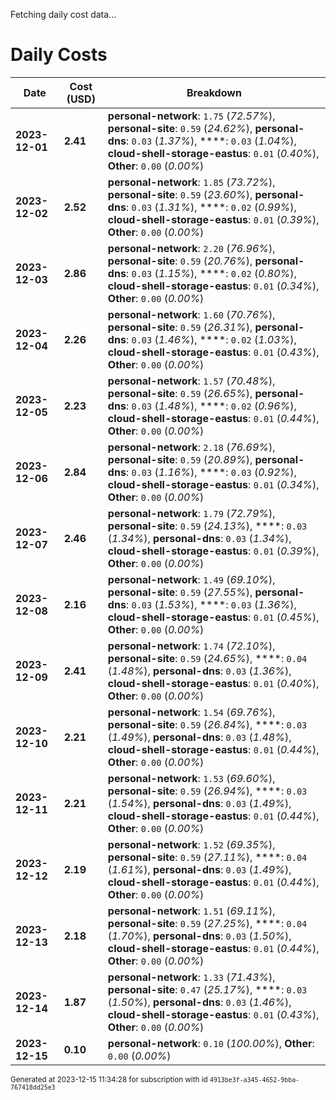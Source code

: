 Fetching daily cost data...
# Daily Costs

| Date | Cost (USD) | Breakdown |
|------|----------------|-----------|
| **2023-12-01** | **2.41** | **personal-network**: `1.75` (_72.57%_), **personal-site**: `0.59` (_24.62%_), **personal-dns**: `0.03` (_1.37%_), ****: `0.03` (_1.04%_), **cloud-shell-storage-eastus**: `0.01` (_0.40%_), **Other**: `0.00` (_0.00%_) |
| **2023-12-02** | **2.52** | **personal-network**: `1.85` (_73.72%_), **personal-site**: `0.59` (_23.60%_), **personal-dns**: `0.03` (_1.31%_), ****: `0.02` (_0.99%_), **cloud-shell-storage-eastus**: `0.01` (_0.39%_), **Other**: `0.00` (_0.00%_) |
| **2023-12-03** | **2.86** | **personal-network**: `2.20` (_76.96%_), **personal-site**: `0.59` (_20.76%_), **personal-dns**: `0.03` (_1.15%_), ****: `0.02` (_0.80%_), **cloud-shell-storage-eastus**: `0.01` (_0.34%_), **Other**: `0.00` (_0.00%_) |
| **2023-12-04** | **2.26** | **personal-network**: `1.60` (_70.76%_), **personal-site**: `0.59` (_26.31%_), **personal-dns**: `0.03` (_1.46%_), ****: `0.02` (_1.03%_), **cloud-shell-storage-eastus**: `0.01` (_0.43%_), **Other**: `0.00` (_0.00%_) |
| **2023-12-05** | **2.23** | **personal-network**: `1.57` (_70.48%_), **personal-site**: `0.59` (_26.65%_), **personal-dns**: `0.03` (_1.48%_), ****: `0.02` (_0.96%_), **cloud-shell-storage-eastus**: `0.01` (_0.44%_), **Other**: `0.00` (_0.00%_) |
| **2023-12-06** | **2.84** | **personal-network**: `2.18` (_76.69%_), **personal-site**: `0.59` (_20.89%_), **personal-dns**: `0.03` (_1.16%_), ****: `0.03` (_0.92%_), **cloud-shell-storage-eastus**: `0.01` (_0.34%_), **Other**: `0.00` (_0.00%_) |
| **2023-12-07** | **2.46** | **personal-network**: `1.79` (_72.79%_), **personal-site**: `0.59` (_24.13%_), ****: `0.03` (_1.34%_), **personal-dns**: `0.03` (_1.34%_), **cloud-shell-storage-eastus**: `0.01` (_0.39%_), **Other**: `0.00` (_0.00%_) |
| **2023-12-08** | **2.16** | **personal-network**: `1.49` (_69.10%_), **personal-site**: `0.59` (_27.55%_), **personal-dns**: `0.03` (_1.53%_), ****: `0.03` (_1.36%_), **cloud-shell-storage-eastus**: `0.01` (_0.45%_), **Other**: `0.00` (_0.00%_) |
| **2023-12-09** | **2.41** | **personal-network**: `1.74` (_72.10%_), **personal-site**: `0.59` (_24.65%_), ****: `0.04` (_1.48%_), **personal-dns**: `0.03` (_1.36%_), **cloud-shell-storage-eastus**: `0.01` (_0.40%_), **Other**: `0.00` (_0.00%_) |
| **2023-12-10** | **2.21** | **personal-network**: `1.54` (_69.76%_), **personal-site**: `0.59` (_26.84%_), ****: `0.03` (_1.49%_), **personal-dns**: `0.03` (_1.48%_), **cloud-shell-storage-eastus**: `0.01` (_0.44%_), **Other**: `0.00` (_0.00%_) |
| **2023-12-11** | **2.21** | **personal-network**: `1.53` (_69.60%_), **personal-site**: `0.59` (_26.94%_), ****: `0.03` (_1.54%_), **personal-dns**: `0.03` (_1.49%_), **cloud-shell-storage-eastus**: `0.01` (_0.44%_), **Other**: `0.00` (_0.00%_) |
| **2023-12-12** | **2.19** | **personal-network**: `1.52` (_69.35%_), **personal-site**: `0.59` (_27.11%_), ****: `0.04` (_1.61%_), **personal-dns**: `0.03` (_1.49%_), **cloud-shell-storage-eastus**: `0.01` (_0.44%_), **Other**: `0.00` (_0.00%_) |
| **2023-12-13** | **2.18** | **personal-network**: `1.51` (_69.11%_), **personal-site**: `0.59` (_27.25%_), ****: `0.04` (_1.70%_), **personal-dns**: `0.03` (_1.50%_), **cloud-shell-storage-eastus**: `0.01` (_0.44%_), **Other**: `0.00` (_0.00%_) |
| **2023-12-14** | **1.87** | **personal-network**: `1.33` (_71.43%_), **personal-site**: `0.47` (_25.17%_), ****: `0.03` (_1.50%_), **personal-dns**: `0.03` (_1.46%_), **cloud-shell-storage-eastus**: `0.01` (_0.43%_), **Other**: `0.00` (_0.00%_) |
| **2023-12-15** | **0.10** | **personal-network**: `0.10` (_100.00%_), **Other**: `0.00` (_0.00%_) |


<sup>Generated at 2023-12-15 11:34:28 for subscription with id `4913be3f-a345-4652-9bba-767418dd25e3`</sup>
